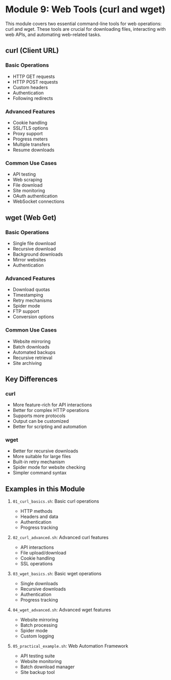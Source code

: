 # Module 9: Web Tools (curl and wget)

This module covers two essential command-line tools for web operations: curl and wget. These tools are crucial for downloading files, interacting with web APIs, and automating web-related tasks.

## curl (Client URL)

### Basic Operations
- HTTP GET requests
- HTTP POST requests
- Custom headers
- Authentication
- Following redirects

### Advanced Features
- Cookie handling
- SSL/TLS options
- Proxy support
- Progress meters
- Multiple transfers
- Resume downloads

### Common Use Cases
- API testing
- Web scraping
- File download
- Site monitoring
- OAuth authentication
- WebSocket connections

## wget (Web Get)

### Basic Operations
- Single file download
- Recursive download
- Background downloads
- Mirror websites
- Authentication

### Advanced Features
- Download quotas
- Timestamping
- Retry mechanisms
- Spider mode
- FTP support
- Conversion options

### Common Use Cases
- Website mirroring
- Batch downloads
- Automated backups
- Recursive retrieval
- Site archiving

## Key Differences

### curl
- More feature-rich for API interactions
- Better for complex HTTP operations
- Supports more protocols
- Output can be customized
- Better for scripting and automation

### wget
- Better for recursive downloads
- More suitable for large files
- Built-in retry mechanism
- Spider mode for website checking
- Simpler command syntax

## Examples in this Module

1. `01_curl_basics.sh`: Basic curl operations
   - HTTP methods
   - Headers and data
   - Authentication
   - Progress tracking

2. `02_curl_advanced.sh`: Advanced curl features
   - API interactions
   - File upload/download
   - Cookie handling
   - SSL operations

3. `03_wget_basics.sh`: Basic wget operations
   - Single downloads
   - Recursive downloads
   - Authentication
   - Progress tracking

4. `04_wget_advanced.sh`: Advanced wget features
   - Website mirroring
   - Batch processing
   - Spider mode
   - Custom logging

5. `05_practical_example.sh`: Web Automation Framework
   - API testing suite
   - Website monitoring
   - Batch download manager
   - Site backup tool
